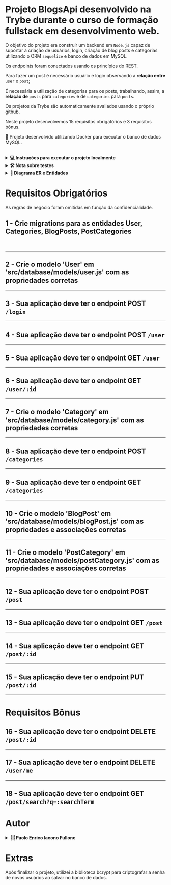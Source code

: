 # Projeto BlogsApi desenvolvido na Trybe durante o curso de formação fullstack em desenvolvimento web.

O objetivo do projeto era construir um backend em `Node.js` capaz de suportar a criação de usuários, login, criação de blog posts e categorias utilizando o ORM `sequelize` e banco de dados em MySQL.

Os endpoints foram conectados usando os princípios do REST.

Para fazer um post é necessário usuário e login observando a **relação entre** `user` e `post`; 

É necessária a utilização de categorias para os posts, trabalhando, assim, a **relação de** `posts` para `categories` e de `categories` para `posts`.

Os projetos da Trybe são automaticamente avaliados usando o próprio github.

Neste projeto desenvolvemos 15 requisitos obrigatórios e 3 requisitos bônus.

🐋 Projeto desenvolvido utilizando Docker para executar o banco de dados MySQL.

<br />

<details>
  <summary><strong>💻 Instruções para executar o projeto localmente</strong></summary>

1. Clone o repositório
  * `git clone git@github.com:paolofullone/blogs-api.git`.
  * Entre na pasta do repositório que você acabou de clonar:
    * `cd blogs-api`

2. Instale as dependências 
  * `npm install`

3. Configure as variáveis de ambiente (arquivo .env.example);

4. Inicialize o container
    * `docker-compose up -d`

A aplicação será executada em um container chamado `blogs_api`. Caso deseje ver os logs do container execute o comando:
    * `docker logs --f blogs_api`

O docker-compose tem uma variável chamada JWT_SECRET que é utilizada para criptografar o token de autenticação. Neste caso passamos JWT_SECRET como valor para fins didáticos.
Neste [site](https://www.md5hashgenerator.com/) pode ser gerado um hash válido para ser utilizado como palavra secreta.

<br />
</details>

<details>
  <summary><strong>🛠 Nota sobre testes </strong></summary>

  Os testes pertencem a Trybe e estão protegidos por privacidade. Foram desenvolvidos pela Trybe e mockam todo o funcionamento do backend, simulando inclusive as querys e retornos do banco de dados.
<br />
</details>



<!-- <details>
  <summary><strong>👀 Dicas</strong></summary>

  #### Status HTTP

</details> -->

<details>
  <summary  id="diagrama"><strong>🎲 Diagrama ER e Entidades</strong></summary>

  #### Diagrama de Entidade-Relacionamento

  Para orientar a construção das tabelas através do ORM, utilizei o *DER* a seguir:

  ![DER](./public/der.png)

  ---
    #### Dicas de scripts prontos

    - Deleta o banco de dados:
    ```json
    "drop": "npx sequelize-cli db:drop"
    ```

    - Cria o banco e gera as tabelas:
    ```json
    "prestart": "npx sequelize-cli db:create && npx sequelize-cli db:migrate"
    ```

    - Insere dados/Popula a tabela:
    ```json
    "seed": "npx sequelize-cli db:seed:all"
    ```

    **:eyes: OBS**: Os testes irão rodar através do seu migrate usando os scripts acima, também listados no `package.json`.

    **⚠️ Preste bastante atenção, pois a alteração desses scripts pode impedir o avaliador de funcionar corretamente**

    **:warning:️ Haverá um arquivo na pasta `/seeders`, que irá conter as queries para inserção no banco de dados. `Não a remova, pois o avaliador depende dela`.**

<br />
</details>


# Requisitos Obrigatórios

As regras de negócio foram omitidas em função da confidencialidade.

## 1 - Crie migrations para as entidades User, Categories, BlogPosts, PostCategories

<br />

---
## 2 - Crie o modelo 'User' em 'src/database/models/user.js' com as propriedades corretas

---

## 3 - Sua aplicação deve ter o endpoint POST `/login`

---

## 4 - Sua aplicação deve ter o endpoint POST `/user`


---

## 5 - Sua aplicação deve ter o endpoint GET `/user`

---

## 6 - Sua aplicação deve ter o endpoint GET `/user/:id`
---

## 7 - Crie o modelo 'Category' em 'src/database/models/category.js' com as propriedades corretas

---

## 8 - Sua aplicação deve ter o endpoint POST `/categories`

---

## 9 - Sua aplicação deve ter o endpoint GET `/categories`

---

## 10 - Crie o modelo 'BlogPost' em 'src/database/models/blogPost.js' com as propriedades e associações corretas
---

## 11 - Crie o modelo 'PostCategory' em 'src/database/models/postCategory.js' com as propriedades e associações corretas

---

## 12 - Sua aplicação deve ter o endpoint POST `/post`
---

## 13 - Sua aplicação deve ter o endpoint GET `/post`
---

## 14 - Sua aplicação deve ter o endpoint GET `/post/:id`
---

## 15 - Sua aplicação deve ter o endpoint PUT `/post/:id`
---

# Requisitos Bônus

## 16 - Sua aplicação deve ter o endpoint DELETE `/post/:id`


---

## 17 - Sua aplicação deve ter o endpoint DELETE `/user/me`
---

## 18 - Sua aplicação deve ter o endpoint GET `/post/search?q=:searchTerm`

# Autor

<details>
<summary><strong>👨‍⚕️Paolo Enrico Iacono Fullone</strong></summary>

[Linkedin](https://www.linkedin.com/in/paolofullone/)  
[Email](paolo.fullone@gmail.com)

</details>

# Extras
Após finalizar o projeto, utilizei a biblioteca bcrypt para criptografar a senha de novos usuários ao salvar no banco de dados.


